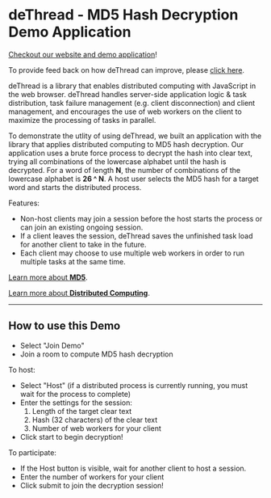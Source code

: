 # deThread - MD5 Hash Decryption Demo Application

[Checkout our website and demo application](dethread.io)!

To provide feed back on how deThread can improve, please [click here](https://docs.google.com/forms/d/e/1FAIpQLSdRxi7h0A7A0YFU5Bmcj1nduDyMIPpE5H9zZzPCwHnAY7cgdQ/viewform).

deThread is a library that enables distributed computing with JavaScript in the web browser. deThread handles server-side application logic & task distribution, task failure management (e.g. client disconnection) and client management, and encourages the use of web workers on the client to maximize the processing of tasks in parallel.

To demonstrate the utlity of using deThread, we built an application with the library that applies distributed computing to MD5 hash decryption.
Our application uses a brute force process to decrypt the hash into clear text, trying all combinations of the lowercase alphabet until the hash is decrypted.
For a word of length **N**, the number of combinations of the lowercase alphabet is **26 ^ N**.
A host user selects the MD5 hash for a target word and starts the distributed process.

Features:
* Non-host clients may join a session before the host starts the process or can join an existing ongoing session.
* If a client leaves the session, deThread saves the unfinished task load for another client to take in the future.
* Each client may choose to use multiple web workers in order to run multiple tasks at the same time.

[Learn more about **MD5**](http://searchsecurity.techtarget.com/definition/MD5).

[Learn more about **Distributed Computing**](https://www.techopedia.com/definition/7/distributed-computing-system).

---

## How to use this Demo
* Select "Join Demo"
* Join a room to compute MD5 hash decryption

To host:

* Select "Host" (if a distributed process is currently running, you must wait for the process to complete)
* Enter the settings for the session:
  1. Length of the target clear text
  2. Hash (32 characters) of the clear text
  3. Number of web workers for your client
* Click start to begin decryption!

To participate:

* If the Host button is visible, wait for another client to host a session.
* Enter the number of workers for your client
* Click submit to join the decryption session!

